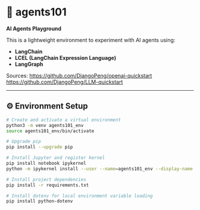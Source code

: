 # 🧠 agents101 
**AI Agents Playground**

This is a lightweight environment to experiment with AI agents using:

- **LangChain**
- **LCEL (LangChain Expression Language)**
- **LangGraph**

Sources: 
https://github.com/DjangoPeng/openai-quickstart
https://github.com/DjangoPeng/LLM-quickstart

---

## ⚙️ Environment Setup

```bash
# Create and activate a virtual environment
python3 -m venv agents101_env
source agents101_env/bin/activate

# Upgrade pip
pip install --upgrade pip

# Install Jupyter and register kernel
pip install notebook ipykernel
python -m ipykernel install --user --name=agents101_env --display-name "Agents101 Env"

# Install project dependencies
pip install -r requirements.txt

# Install dotenv for local environment variable loading
pip install python-dotenv
```